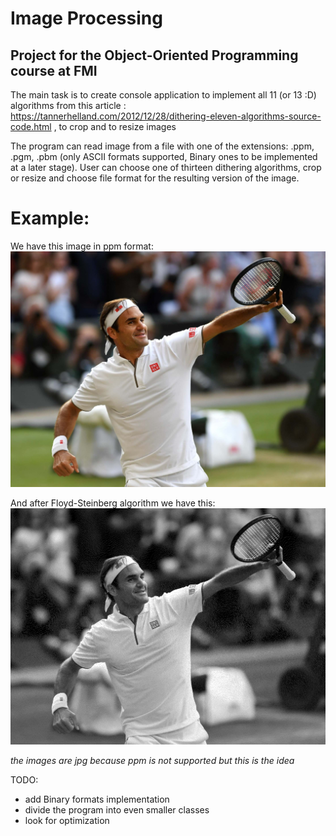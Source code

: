 # Image Processing
## Project for the Object-Oriented Programming course at FMI

The main task is to create console application to implement all 11 (or 13 :D) algorithms from this article : https://tannerhelland.com/2012/12/28/dithering-eleven-algorithms-source-code.html , to crop and to resize images

The program can read image from a file with one of the extensions: .ppm, .pgm, .pbm (only ASCII formats supported, Binary ones to be implemented at a later stage). User can choose one of thirteen dithering algorithms, crop or resize and choose file format for the resulting version of the image.

# Example:
We have this image in ppm format:
![Federer](federer.jpg)


And after Floyd-Steinberg algorithm we have this:
![FedererFloydSteinberf](fedFloyd.jpg)

*the images are jpg because ppm is not supported but this is the idea*

TODO:
- add Binary formats implementation
- divide the program into even smaller classes
- look for optimization